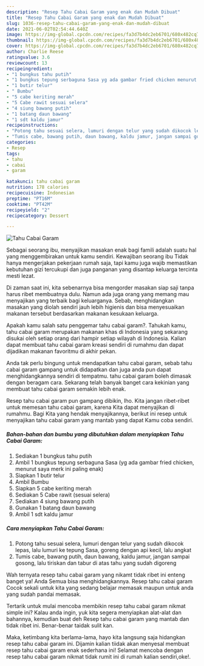 ```yaml
---
description: "Resep Tahu Cabai Garam yang enak dan Mudah Dibuat"
title: "Resep Tahu Cabai Garam yang enak dan Mudah Dibuat"
slug: 1036-resep-tahu-cabai-garam-yang-enak-dan-mudah-dibuat
date: 2021-06-02T02:54:44.640Z
image: https://img-global.cpcdn.com/recipes/fa3d7b4dc2eb6701/680x482cq70/tahu-cabai-garam-foto-resep-utama.jpg
thumbnail: https://img-global.cpcdn.com/recipes/fa3d7b4dc2eb6701/680x482cq70/tahu-cabai-garam-foto-resep-utama.jpg
cover: https://img-global.cpcdn.com/recipes/fa3d7b4dc2eb6701/680x482cq70/tahu-cabai-garam-foto-resep-utama.jpg
author: Charlie Reese
ratingvalue: 3.6
reviewcount: 13
recipeingredient:
- "1 bungkus tahu putih"
- "1 bungkus tepung serbaguna Sasa yg ada gambar fried chicken menurut saya merk ini paling enak"
- "1 butir telur"
- " Bumbu"
- "5 cabe keriting merah"
- "5 Cabe rawit sesuai selera"
- "4 siung bawang putih"
- "1 batang daun bawang"
- "1 sdt kaldu jamur"
recipeinstructions:
- "Potong tahu sesuai selera, lumuri dengan telur yang sudah dikocok lepas, lalu lumuri ke tepung Sasa, goreng dengan api kecil, lalu angkat"
- "Tumis cabe, bawang putih, daun bawang, kaldu jamur, jangan sampai gosong, lalu tiriskan dan tabur di atas tahu yang sudah digoreng"
categories:
- Resep
tags:
- tahu
- cabai
- garam

katakunci: tahu cabai garam 
nutrition: 178 calories
recipecuisine: Indonesian
preptime: "PT16M"
cooktime: "PT42M"
recipeyield: "2"
recipecategory: Dessert

---
```



![Tahu Cabai Garam](https://img-global.cpcdn.com/recipes/fa3d7b4dc2eb6701/680x482cq70/tahu-cabai-garam-foto-resep-utama.jpg)

Sebagai seorang ibu, menyajikan masakan enak bagi famili adalah suatu hal yang menggembirakan untuk kamu sendiri. Kewajiban seorang ibu Tidak hanya mengerjakan pekerjaan rumah saja, tapi kamu juga wajib memastikan kebutuhan gizi tercukupi dan juga panganan yang disantap keluarga tercinta mesti lezat.

Di zaman  saat ini, kita sebenarnya bisa mengorder masakan siap saji tanpa harus ribet membuatnya dulu. Namun ada juga orang yang memang mau menyajikan yang terbaik bagi keluarganya. Sebab, menghidangkan masakan yang diolah sendiri jauh lebih higienis dan bisa menyesuaikan makanan tersebut berdasarkan makanan kesukaan keluarga. 



Apakah kamu salah satu penggemar tahu cabai garam?. Tahukah kamu, tahu cabai garam merupakan makanan khas di Indonesia yang sekarang disukai oleh setiap orang dari hampir setiap wilayah di Indonesia. Kalian dapat membuat tahu cabai garam kreasi sendiri di rumahmu dan dapat dijadikan makanan favoritmu di akhir pekan.

Anda tak perlu bingung untuk mendapatkan tahu cabai garam, sebab tahu cabai garam gampang untuk didapatkan dan juga anda pun dapat menghidangkannya sendiri di tempatmu. tahu cabai garam boleh dimasak dengan beragam cara. Sekarang telah banyak banget cara kekinian yang membuat tahu cabai garam semakin lebih enak.

Resep tahu cabai garam pun gampang dibikin, lho. Kita jangan ribet-ribet untuk memesan tahu cabai garam, karena Kita dapat menyajikan di rumahmu. Bagi Kita yang hendak menyajikannya, berikut ini resep untuk menyajikan tahu cabai garam yang mantab yang dapat Kamu coba sendiri.

<!--inarticleads1-->

##### Bahan-bahan dan bumbu yang dibutuhkan dalam menyiapkan Tahu Cabai Garam:

1. Sediakan 1 bungkus tahu putih
1. Ambil 1 bungkus tepung serbaguna Sasa (yg ada gambar fried chicken, menurut saya merk ini paling enak)
1. Siapkan 1 butir telur
1. Ambil  Bumbu
1. Siapkan 5 cabe keriting merah
1. Sediakan 5 Cabe rawit (sesuai selera)
1. Sediakan 4 siung bawang putih
1. Gunakan 1 batang daun bawang
1. Ambil 1 sdt kaldu jamur




<!--inarticleads2-->

##### Cara menyiapkan Tahu Cabai Garam:

1. Potong tahu sesuai selera, lumuri dengan telur yang sudah dikocok lepas, lalu lumuri ke tepung Sasa, goreng dengan api kecil, lalu angkat
1. Tumis cabe, bawang putih, daun bawang, kaldu jamur, jangan sampai gosong, lalu tiriskan dan tabur di atas tahu yang sudah digoreng




Wah ternyata resep tahu cabai garam yang nikamt tidak ribet ini enteng banget ya! Anda Semua bisa menghidangkannya. Resep tahu cabai garam Cocok sekali untuk kita yang sedang belajar memasak maupun untuk anda yang sudah pandai memasak.

Tertarik untuk mulai mencoba membikin resep tahu cabai garam nikmat simple ini? Kalau anda ingin, yuk kita segera menyiapkan alat-alat dan bahannya, kemudian buat deh Resep tahu cabai garam yang mantab dan tidak ribet ini. Benar-benar taidak sulit kan. 

Maka, ketimbang kita berlama-lama, hayo kita langsung saja hidangkan resep tahu cabai garam ini. Dijamin kalian tiidak akan menyesal membuat resep tahu cabai garam enak sederhana ini! Selamat mencoba dengan resep tahu cabai garam nikmat tidak rumit ini di rumah kalian sendiri,oke!.

